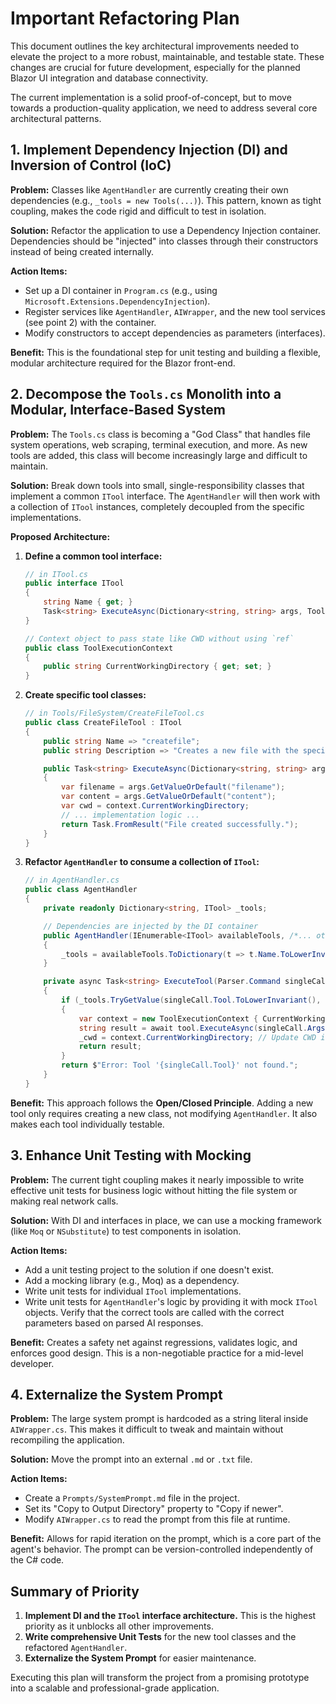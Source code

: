 # Important Refactoring Plan

This document outlines the key architectural improvements needed to elevate the project to a more robust, maintainable, and testable state. These changes are crucial for future development, especially for the planned Blazor UI integration and database connectivity.

The current implementation is a solid proof-of-concept, but to move towards a production-quality application, we need to address several core architectural patterns.

## 1. Implement Dependency Injection (DI) and Inversion of Control (IoC)

**Problem:** Classes like `AgentHandler` are currently creating their own dependencies (e.g., `_tools = new Tools(...)`). This pattern, known as tight coupling, makes the code rigid and difficult to test in isolation.

**Solution:** Refactor the application to use a Dependency Injection container. Dependencies should be "injected" into classes through their constructors instead of being created internally.

**Action Items:**
-   Set up a DI container in `Program.cs` (e.g., using `Microsoft.Extensions.DependencyInjection`).
-   Register services like `AgentHandler`, `AIWrapper`, and the new tool services (see point 2) with the container.
-   Modify constructors to accept dependencies as parameters (interfaces).

**Benefit:** This is the foundational step for unit testing and building a flexible, modular architecture required for the Blazor front-end.

## 2. Decompose the `Tools.cs` Monolith into a Modular, Interface-Based System

**Problem:** The `Tools.cs` class is becoming a "God Class" that handles file system operations, web scraping, terminal execution, and more. As new tools are added, this class will become increasingly large and difficult to maintain.

**Solution:** Break down tools into small, single-responsibility classes that implement a common `ITool` interface. The `AgentHandler` will then work with a collection of `ITool` instances, completely decoupled from the specific implementations.

**Proposed Architecture:**

1.  **Define a common tool interface:**
    ```csharp
    // in ITool.cs
    public interface ITool
    {
        string Name { get; }
        Task<string> ExecuteAsync(Dictionary<string, string> args, ToolExecutionContext context);
    }
    
    // Context object to pass state like CWD without using `ref`
    public class ToolExecutionContext
    {
        public string CurrentWorkingDirectory { get; set; }
    }
    ```

2.  **Create specific tool classes:**
    ```csharp
    // in Tools/FileSystem/CreateFileTool.cs
    public class CreateFileTool : ITool
    {
        public string Name => "createfile";
        public string Description => "Creates a new file with the specified content.";
    
        public Task<string> ExecuteAsync(Dictionary<string, string> args, ToolExecutionContext context)
        {
            var filename = args.GetValueOrDefault("filename");
            var content = args.GetValueOrDefault("content");
            var cwd = context.CurrentWorkingDirectory;
            // ... implementation logic ...
            return Task.FromResult("File created successfully.");
        }
    }
    ```

3.  **Refactor `AgentHandler` to consume a collection of `ITool`:**
    ```csharp
    // in AgentHandler.cs
    public class AgentHandler
    {
        private readonly Dictionary<string, ITool> _tools;

        // Dependencies are injected by the DI container
        public AgentHandler(IEnumerable<ITool> availableTools, /*... other services ...*/)
        {
            _tools = availableTools.ToDictionary(t => t.Name.ToLowerInvariant());
        }

        private async Task<string> ExecuteTool(Parser.Command singleCall)
        {
            if (_tools.TryGetValue(singleCall.Tool.ToLowerInvariant(), out var tool))
            {
                var context = new ToolExecutionContext { CurrentWorkingDirectory = _cwd };
                string result = await tool.ExecuteAsync(singleCall.Args, context);
                _cwd = context.CurrentWorkingDirectory; // Update CWD if changed by the tool
                return result;
            }
            return $"Error: Tool '{singleCall.Tool}' not found.";
        }
    }
    ```

**Benefit:** This approach follows the **Open/Closed Principle**. Adding a new tool only requires creating a new class, not modifying `AgentHandler`. It also makes each tool individually testable.

## 3. Enhance Unit Testing with Mocking

**Problem:** The current tight coupling makes it nearly impossible to write effective unit tests for business logic without hitting the file system or making real network calls.

**Solution:** With DI and interfaces in place, we can use a mocking framework (like `Moq` or `NSubstitute`) to test components in isolation.

**Action Items:**
-   Add a unit testing project to the solution if one doesn't exist.
-   Add a mocking library (e.g., Moq) as a dependency.
-   Write unit tests for individual `ITool` implementations.
-   Write unit tests for `AgentHandler`'s logic by providing it with mock `ITool` objects. Verify that the correct tools are called with the correct parameters based on parsed AI responses.

**Benefit:** Creates a safety net against regressions, validates logic, and enforces good design. This is a non-negotiable practice for a mid-level developer.

## 4. Externalize the System Prompt

**Problem:** The large system prompt is hardcoded as a string literal inside `AIWrapper.cs`. This makes it difficult to tweak and maintain without recompiling the application.

**Solution:** Move the prompt into an external `.md` or `.txt` file.

**Action Items:**
-   Create a `Prompts/SystemPrompt.md` file in the project.
-   Set its "Copy to Output Directory" property to "Copy if newer".
-   Modify `AIWrapper.cs` to read the prompt from this file at runtime.

**Benefit:** Allows for rapid iteration on the prompt, which is a core part of the agent's behavior. The prompt can be version-controlled independently of the C# code.

## Summary of Priority

1.  **Implement DI and the `ITool` interface architecture.** This is the highest priority as it unblocks all other improvements.
2.  **Write comprehensive Unit Tests** for the new tool classes and the refactored `AgentHandler`.
3.  **Externalize the System Prompt** for easier maintenance.

Executing this plan will transform the project from a promising prototype into a scalable and professional-grade application.